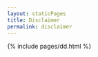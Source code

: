 ```yaml
---
layout: staticPages
title: Disclaimer
permalink: disclaimer
---
```


{% include pages/dd.html %}